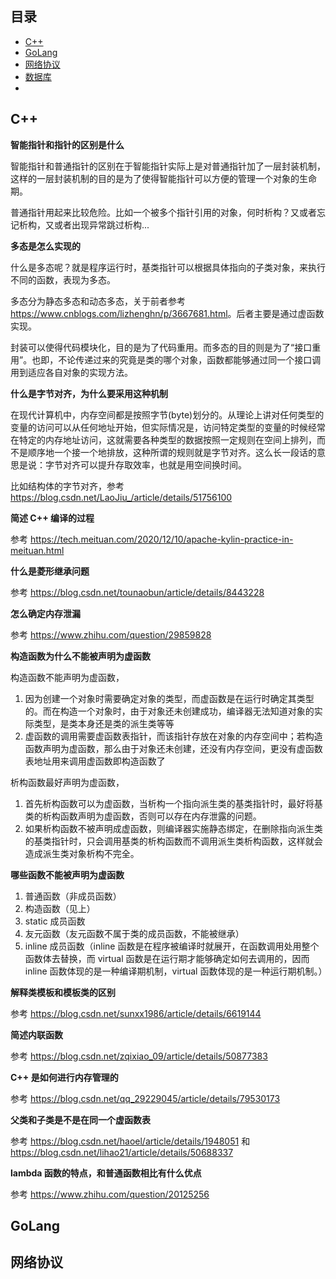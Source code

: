 ## 目录

- [C++](#C++)
- [GoLang](#GoLang)
- [网络协议](#网络协议)
- [数据库](#数据库)
- []()


## C++

**智能指针和指针的区别是什么**

智能指针和普通指针的区别在于智能指针实际上是对普通指针加了一层封装机制，这样的一层封装机制的目的是为了使得智能指针可以方便的管理一个对象的生命期。

普通指针用起来比较危险。比如一个被多个指针引用的对象，何时析构？又或者忘记析构，又或者出现异常跳过析构...

**多态是怎么实现的**

什么是多态呢？就是程序运行时，基类指针可以根据具体指向的子类对象，来执行不同的函数，表现为多态。

多态分为静态多态和动态多态，关于前者参考 <https://www.cnblogs.com/lizhenghn/p/3667681.html>。后者主要是通过虚函数实现。

封装可以使得代码模块化，目的是为了代码重用。而多态的目的则是为了“接口重用”。也即，不论传递过来的究竟是类的哪个对象，函数都能够通过同一个接口调用到适应各自对象的实现方法。

**什么是字节对齐，为什么要采用这种机制**

在现代计算机中，内存空间都是按照字节(byte)划分的。从理论上讲对任何类型的变量的访问可以从任何地址开始，但实际情况是，访问特定类型的变量的时候经常在特定的内存地址访问，这就需要各种类型的数据按照一定规则在空间上排列，而不是顺序地一个接一个地排放，这种所谓的规则就是字节对齐。这么长一段话的意思是说：字节对齐可以提升存取效率，也就是用空间换时间。

比如结构体的字节对齐，参考 <https://blog.csdn.net/LaoJiu_/article/details/51756100>

**简述 C++ 编译的过程**

参考 <https://tech.meituan.com/2020/12/10/apache-kylin-practice-in-meituan.html>

**什么是菱形继承问题**

参考 <https://blog.csdn.net/tounaobun/article/details/8443228>

**怎么确定内存泄漏**

参考 <https://www.zhihu.com/question/29859828>

**构造函数为什么不能被声明为虚函数**

构造函数不能声明为虚函数，

1. 因为创建一个对象时需要确定对象的类型，而虚函数是在运行时确定其类型的。而在构造一个对象时，由于对象还未创建成功，编译器无法知道对象的实际类型，是类本身还是类的派生类等等
2. 虚函数的调用需要虚函数表指针，而该指针存放在对象的内存空间中；若构造函数声明为虚函数，那么由于对象还未创建，还没有内存空间，更没有虚函数表地址用来调用虚函数即构造函数了

析构函数最好声明为虚函数，

1. 首先析构函数可以为虚函数，当析构一个指向派生类的基类指针时，最好将基类的析构函数声明为虚函数，否则可以存在内存泄露的问题。
2. 如果析构函数不被声明成虚函数，则编译器实施静态绑定，在删除指向派生类的基类指针时，只会调用基类的析构函数而不调用派生类析构函数，这样就会造成派生类对象析构不完全。

**哪些函数不能被声明为虚函数**

1. 普通函数（非成员函数）
2. 构造函数（见上）
3. static 成员函数
4. 友元函数（友元函数不属于类的成员函数，不能被继承）
5. inline 成员函数（inline 函数是在程序被编译时就展开，在函数调用处用整个函数体去替换，而 virtual 函数是在运行期才能够确定如何去调用的，因而 inline 函数体现的是一种编译期机制，virtual 函数体现的是一种运行期机制。）

**解释类模板和模板类的区别**

参考 <https://blog.csdn.net/sunxx1986/article/details/6619144>

**简述内联函数**

参考 <https://blog.csdn.net/zqixiao_09/article/details/50877383>

**C++ 是如何进行内存管理的**

参考 <https://blog.csdn.net/qq_29229045/article/details/79530173>

**父类和子类是不是在同一个虚函数表**

参考 <https://blog.csdn.net/haoel/article/details/1948051> 和 <https://blog.csdn.net/lihao21/article/details/50688337>

**lambda 函数的特点，和普通函数相比有什么优点**

参考 <https://www.zhihu.com/question/20125256>

## GoLang



## 网络协议




